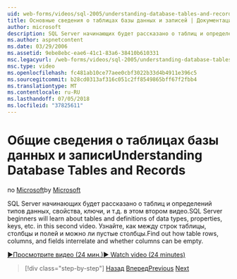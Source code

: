 ```yaml
---
uid: web-forms/videos/sql-2005/understanding-database-tables-and-records
title: Основные сведения о таблицах базы данных и записей | Документация Майкрософт
author: microsoft
description: SQL Server начинающих будет рассказано о таблиц и определений типов данных, свойства, ключи, и т.д. в этом втором видео. Узнайте, как строки таблицы, столбцы,...
ms.author: aspnetcontent
ms.date: 03/29/2006
ms.assetid: 9ebe8ebc-eae6-41c1-83a6-38410b610331
msc.legacyurl: /web-forms/videos/sql-2005/understanding-database-tables-and-records
msc.type: video
ms.openlocfilehash: fc481ab10ce77aee0cbf3022b33d4b4911e396c5
ms.sourcegitcommit: b28cd0313af316c051c2ff8549865bff67f2fbb4
ms.translationtype: MT
ms.contentlocale: ru-RU
ms.lasthandoff: 07/05/2018
ms.locfileid: "37825611"
---
```

<a name="understanding-database-tables-and-records"></a><span data-ttu-id="a92a6-104">Общие сведения о таблицах базы данных и записи</span><span class="sxs-lookup"><span data-stu-id="a92a6-104">Understanding Database Tables and Records</span></span>
====================
<span data-ttu-id="a92a6-105">по [Microsoft](https://github.com/microsoft)</span><span class="sxs-lookup"><span data-stu-id="a92a6-105">by [Microsoft](https://github.com/microsoft)</span></span>

<span data-ttu-id="a92a6-106">SQL Server начинающих будет рассказано о таблиц и определений типов данных, свойства, ключи, и т.д. в этом втором видео.</span><span class="sxs-lookup"><span data-stu-id="a92a6-106">SQL Server beginners will learn about tables and definitions of data types, properties, keys, etc. in this second video.</span></span> <span data-ttu-id="a92a6-107">Узнайте, как между строк таблицы, столбцы и полей и можно ли пустые столбцы.</span><span class="sxs-lookup"><span data-stu-id="a92a6-107">Find out how table rows, columns, and fields interrelate and whether columns can be empty.</span></span>

[<span data-ttu-id="a92a6-108">&#9654;Просмотрите видео (24 мин.)</span><span class="sxs-lookup"><span data-stu-id="a92a6-108">&#9654; Watch video (24 minutes)</span></span>](https://channel9.msdn.com/Blogs/ASP-NET-Site-Videos/understanding-database-tables-and-records)

> [!div class="step-by-step"]
> <span data-ttu-id="a92a6-109">[Назад](what-is-a-database.md)
> [Вперед](more-about-column-data-types-and-other-properties.md)</span><span class="sxs-lookup"><span data-stu-id="a92a6-109">[Previous](what-is-a-database.md)
[Next](more-about-column-data-types-and-other-properties.md)</span></span>
